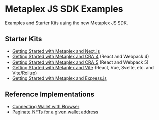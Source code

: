 # Metaplex JS SDK Examples

Examples and Starter Kits using the new Metaplex JS SDK.

## Starter Kits
- [Getting Started with Metaplex and Next.js](./getting-started-nextjs)
- [Getting Started with Metaplex and CRA 4](./getting-started-react-cra4) (React and Webpack 4)
- [Getting Started with Metaplex and CRA 5](./getting-started-react-cra5) (React and Webpack 5)
- [Getting Started with Metaplex and Vite](./getting-started-vite) (React, Vue, Svelte, etc. and Vite/Rollup)
- [Getting Started with Metaplex and Express.js](./getting-started-expressjs)

## Reference Implementations
- [Connecting Wallet with Browser](./connect-wallet)
- [Paginate NFTs for a given wallet address](./paginate-nfts)
